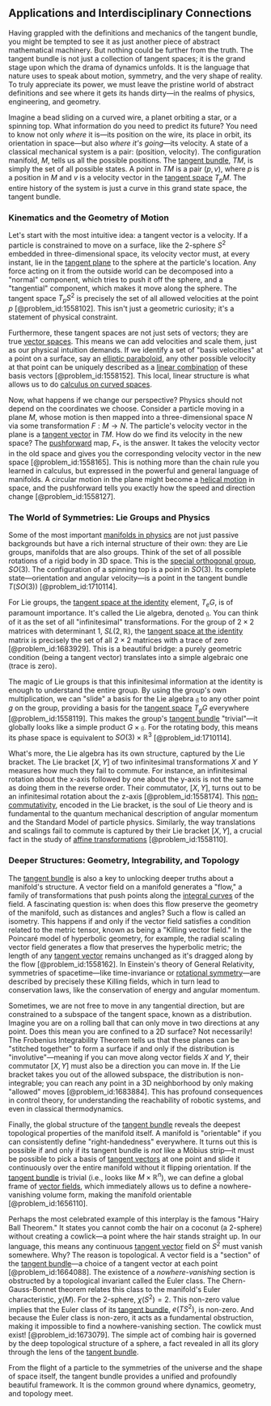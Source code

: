 ## Applications and Interdisciplinary Connections

Having grappled with the definitions and mechanics of the tangent bundle, you might be tempted to see it as just another piece of abstract mathematical machinery. But nothing could be further from the truth. The tangent bundle is not just a collection of tangent spaces; it is the grand stage upon which the drama of dynamics unfolds. It is the language that nature uses to speak about motion, symmetry, and the very shape of reality. To truly appreciate its power, we must leave the pristine world of abstract definitions and see where it gets its hands dirty—in the realms of physics, engineering, and geometry.

Imagine a bead sliding on a curved wire, a planet orbiting a star, or a spinning top. What information do you need to predict its future? You need to know not only *where* it is—its position on the wire, its place in orbit, its orientation in space—but also *where it's going*—its velocity. A state of a classical mechanical system is a pair: (position, velocity). The configuration manifold, $M$, tells us all the possible positions. The [tangent bundle](@article_id:160800), $TM$, is simply the set of all possible states. A point in $TM$ is a pair $(p, v)$, where $p$ is a position in $M$ and $v$ is a velocity vector in the [tangent space](@article_id:140534) $T_pM$. The entire history of the system is just a curve in this grand state space, the tangent bundle.

### Kinematics and the Geometry of Motion

Let's start with the most intuitive idea: a tangent vector is a velocity. If a particle is constrained to move on a surface, like the 2-sphere $S^2$ embedded in three-dimensional space, its velocity vector must, at every instant, lie in the [tangent plane](@article_id:136420) to the sphere at the particle's location. Any force acting on it from the outside world can be decomposed into a "normal" component, which tries to push it off the sphere, and a "tangential" component, which makes it move along the sphere. The tangent space $T_pS^2$ is precisely the set of all allowed velocities at the point $p$ [@problem_id:1558102]. This isn't just a geometric curiosity; it's a statement of physical constraint.

Furthermore, these tangent spaces are not just sets of vectors; they are true [vector spaces](@article_id:136343). This means we can add velocities and scale them, just as our physical intuition demands. If we identify a set of "basis velocities" at a point on a surface, say an [elliptic paraboloid](@article_id:267574), any other possible velocity at that point can be uniquely described as a [linear combination](@article_id:154597) of these basis vectors [@problem_id:1558152]. This local, linear structure is what allows us to do [calculus on curved spaces](@article_id:161233).

Now, what happens if we change our perspective? Physics should not depend on the coordinates we choose. Consider a particle moving in a plane $M$, whose motion is then mapped into a three-dimensional space $N$ via some transformation $F: M \to N$. The particle's velocity vector in the plane is a [tangent vector](@article_id:264342) in $TM$. How do we find its velocity in the new space? The [pushforward](@article_id:158224) map, $F_*$, is the answer. It takes the velocity vector in the old space and gives you the corresponding velocity vector in the new space [@problem_id:1558165]. This is nothing more than the chain rule you learned in calculus, but expressed in the powerful and general language of manifolds. A circular motion in the plane might become a [helical motion](@article_id:272539) in space, and the pushforward tells you exactly how the speed and direction change [@problem_id:1558127].

### The World of Symmetries: Lie Groups and Physics

Some of the most important [manifolds in physics](@article_id:199438) are not just passive backgrounds but have a rich internal structure of their own: they are Lie groups, manifolds that are also groups. Think of the set of all possible rotations of a rigid body in 3D space. This is the [special orthogonal group](@article_id:145924), $SO(3)$. The configuration of a spinning top is a point in $SO(3)$. Its complete state—orientation and angular velocity—is a point in the tangent bundle $T(SO(3))$ [@problem_id:1710114].

For Lie groups, the [tangent space at the identity](@article_id:265974) element, $T_e G$, is of paramount importance. It's called the Lie algebra, denoted $\mathfrak{g}$. You can think of it as the set of all "infinitesimal" transformations. For the group of $2 \times 2$ matrices with determinant 1, $SL(2, \mathbb{R})$, the [tangent space at the identity](@article_id:265974) matrix is precisely the set of all $2 \times 2$ matrices with a trace of zero [@problem_id:1683929]. This is a beautiful bridge: a purely geometric condition (being a tangent vector) translates into a simple algebraic one (trace is zero).

The magic of Lie groups is that this infinitesimal information at the identity is enough to understand the entire group. By using the group's own multiplication, we can "slide" a basis for the Lie algebra $\mathfrak{g}$ to any other point $g$ on the group, providing a basis for the [tangent space](@article_id:140534) $T_g G$ everywhere [@problem_id:1558119]. This makes the group's [tangent bundle](@article_id:160800) "trivial"—it globally looks like a simple product $G \times \mathfrak{g}$. For the rotating body, this means its phase space is equivalent to $SO(3) \times \mathbb{R}^3$ [@problem_id:1710114].

What's more, the Lie algebra has its own structure, captured by the Lie bracket. The Lie bracket $[X, Y]$ of two infinitesimal transformations $X$ and $Y$ measures how much they fail to commute. For instance, an infinitesimal rotation about the x-axis followed by one about the y-axis is not the same as doing them in the reverse order. Their commutator, $[X, Y]$, turns out to be an infinitesimal rotation about the z-axis [@problem_id:1558174]. This [non-commutativity](@article_id:153051), encoded in the Lie bracket, is the soul of Lie theory and is fundamental to the quantum mechanical description of angular momentum and the Standard Model of particle physics. Similarly, the way translations and scalings fail to commute is captured by their Lie bracket $[X, Y]$, a crucial fact in the study of [affine transformations](@article_id:144391) [@problem_id:1558110].

### Deeper Structures: Geometry, Integrability, and Topology

The [tangent bundle](@article_id:160800) is also a key to unlocking deeper truths about a manifold's structure. A vector field on a manifold generates a "flow," a family of transformations that push points along the [integral curves](@article_id:161364) of the field. A fascinating question is: when does this flow preserve the geometry of the manifold, such as distances and angles? Such a flow is called an isometry. This happens if and only if the vector field satisfies a condition related to the metric tensor, known as being a "Killing vector field." In the Poincaré model of hyperbolic geometry, for example, the radial scaling vector field generates a flow that preserves the hyperbolic metric; the length of any [tangent vector](@article_id:264342) remains unchanged as it's dragged along by the flow [@problem_id:1558162]. In Einstein's theory of General Relativity, symmetries of spacetime—like time-invariance or [rotational symmetry](@article_id:136583)—are described by precisely these Killing fields, which in turn lead to conservation laws, like the conservation of energy and angular momentum.

Sometimes, we are not free to move in any tangential direction, but are constrained to a subspace of the tangent space, known as a distribution. Imagine you are on a rolling ball that can only move in two directions at any point. Does this mean you are confined to a 2D surface? Not necessarily! The Frobenius Integrability Theorem tells us that these planes can be "stitched together" to form a surface if and only if the distribution is "involutive"—meaning if you can move along vector fields $X$ and $Y$, their commutator $[X, Y]$ must also be a direction you can move in. If the Lie bracket takes you out of the allowed subspace, the distribution is non-integrable; you can reach any point in a 3D neighborhood by only making "allowed" moves [@problem_id:1683884]. This has profound consequences in control theory, for understanding the reachability of robotic systems, and even in classical thermodynamics.

Finally, the global structure of the [tangent bundle](@article_id:160800) reveals the deepest topological properties of the manifold itself. A manifold is "orientable" if you can consistently define "right-handedness" everywhere. It turns out this is possible if and only if its tangent bundle is *not* like a Möbius strip—it must be possible to pick a basis of [tangent vectors](@article_id:265000) at one point and slide it continuously over the entire manifold without it flipping orientation. If the [tangent bundle](@article_id:160800) is trivial (i.e., looks like $M \times \mathbb{R}^n$), we can define a global frame of [vector fields](@article_id:160890), which immediately allows us to define a nowhere-vanishing volume form, making the manifold orientable [@problem_id:1656110].

Perhaps the most celebrated example of this interplay is the famous "Hairy Ball Theorem." It states you cannot comb the hair on a coconut (a 2-sphere) without creating a cowlick—a point where the hair stands straight up. In our language, this means any continuous [tangent vector](@article_id:264342) field on $S^2$ must vanish somewhere. Why? The reason is topological. A vector field is a "section" of the [tangent bundle](@article_id:160800)—a choice of a tangent vector at each point [@problem_id:1664088]. The existence of a *nowhere-vanishing* section is obstructed by a topological invariant called the Euler class. The Chern-Gauss-Bonnet theorem relates this class to the manifold's Euler characteristic, $\chi(M)$. For the 2-sphere, $\chi(S^2) = 2$. This non-zero value implies that the Euler class of its [tangent bundle](@article_id:160800), $e(TS^2)$, is non-zero. And because the Euler class is non-zero, it acts as a fundamental obstruction, making it impossible to find a nowhere-vanishing section. The cowlick must exist! [@problem_id:1673079]. The simple act of combing hair is governed by the deep topological structure of a sphere, a fact revealed in all its glory through the lens of the [tangent bundle](@article_id:160800).

From the flight of a particle to the symmetries of the universe and the shape of space itself, the tangent bundle provides a unified and profoundly beautiful framework. It is the common ground where dynamics, geometry, and topology meet.